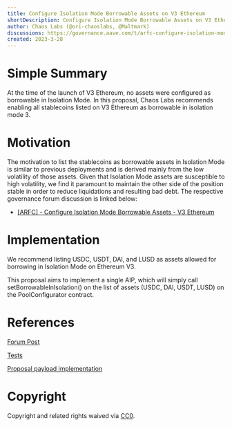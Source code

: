 ```yaml
---
title: Configure Isolation Mode Borrowable Assets on V3 Ethereum
shortDescription: Configure Isolation Mode Borrowable Assets on V3 Ethereum
author: Chaos Labs (@ori-chaoslabs, @Maltmark)
discussions: https://governance.aave.com/t/arfc-configure-isolation-mode-borrowable-assets-v3-ethereum/12420/1
created: 2023-3-28
---
```


# Simple Summary

At the time of the launch of V3 Ethereum, no assets were configured as borrowable in Isolation Mode. In this proposal, Chaos Labs recommends enabling all stablecoins listed on V3 Ethereum as borrowable in isolation mode 3.

# Motivation

The motivation to list the stablecoins as borrowable assets in Isolation Mode is similar to previous deployments and is derived mainly from the low volatility of those assets. Given that Isolation Mode assets are susceptible to high volatility, we find it paramount to maintain the other side of the position stable in order to reduce liquidations and resulting bad debt.
The respective governance forum discussion is linked below:

- [[ARFC] - Configure Isolation Mode Borrowable Assets - V3 Ethereum](https://governance.aave.com/t/arfc-configure-isolation-mode-borrowable-assets-v3-ethereum/12420/1)

# Implementation

We recommend listing USDC, USDT, DAI, and LUSD as assets allowed for borrowing in Isolation Mode on Ethereum V3.

This proposal aims to implement a single AIP, which will simply call setBorrowableInIsolation() on the list of assets (USDC, DAI, USDT, LUSD) on the PoolConfigurator contract.

# References

[Forum Post](https://governance.aave.com/t/arfc-configure-isolation-mode-borrowable-assets-v3-ethereum/12420/1)

[Tests](https://github.com/bgd-labs/aave-proposals/blob/master/src/test/mainnet/AaveV3EthIsoModeMar28Test.t.sol)

[Proposal payload implementation](https://github.com/bgd-labs/aave-proposals/blob/master/src/contracts/mainnet/AaveV3EthIsoModeMar28.sol)

# Copyright

Copyright and related rights waived via [CC0](https://creativecommons.org/publicdomain/zero/1.0/).
